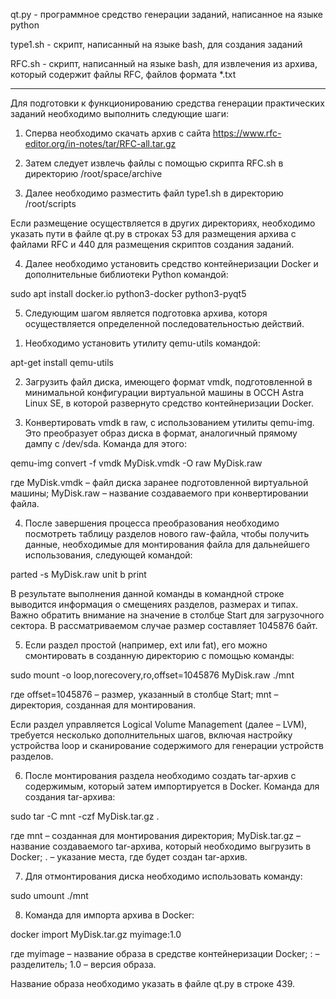 qt.py - программное средство генерации заданий, написанное на языке python

type1.sh - скрипт, написанный на языке bash, для создания заданий

RFC.sh - скрипт, написанный на языке bash, для извлечения из архива, который содержит файлы RFC, файлов формата *.txt 

---------------------------------------------------------------------------------------------------------------------------

Для подготовки к функционированию средства генерации практических заданий необходимо выполнить следующие шаги:

1. Сперва необходимо скачать архив с сайта https://www.rfc-editor.org/in-notes/tar/RFC-all.tar.gz

2. Затем следует извлечь файлы с помощью скрипта RFC.sh в директорию /root/space/archive

3. Далее необходимо разместить файл type1.sh в директорию /root/scripts

Если размещение осуществляется в других директориях, необходимо указать пути в файле qt.py в строках 53 для размещения архива с файлами RFC и 440 для размещения скриптов создания заданий.

4. Далее необходимо установить средство контейнеризации Docker и дополнительные библиотеки Python командой:

sudo apt install docker.io python3-docker python3-pyqt5

5. Следующим шагом является подготовка архива, которя осуществляется определенной последовательностью действий.
  
  1)	Необходимо установить утилиту qemu-utils командой:

  apt-get install qemu-utils

  2)	Загрузить файл диска, имеющего формат vmdk, подготовленной в минимальной конфигурации виртуальной машины в ОССН Astra Linux SE, в которой развернуто средство контейнеризации Docker.
  
  3)	Конвертировать vmdk в raw, с использованием утилиты qemu-img. Это преобразует образ диска в формат, аналогичный прямому дампу с /dev/sda. Команда для этого: 

  qemu-img convert -f vmdk MyDisk.vmdk -O raw MyDisk.raw

  где MyDisk.vmdk – файл диска заранее подготовленной виртуальной машины; 
  MyDisk.raw – название создаваемого при конвертировании файла.

  4)	После завершения процесса преобразования необходимо посмотреть таблицу разделов нового raw-файла, чтобы получить данные, необходимые для монтирования файла для дальнейшего использования, следующей командой:

  parted -s MyDisk.raw unit b print

  В результате выполнения данной команды в командной строке выводится информация о смещениях разделов, размерах и типах. Важно обратить внимание на значение в столбце Start для загрузочного сектора. В рассматриваемом случае размер составляет 1045876 байт.

  5)	Если раздел простой (например, ext или fat), его можно смонтировать в созданную директорию с помощью команды: 

  sudo mount -o loop,norecovery,ro,offset=1045876 MyDisk.raw ./mnt

  где offset=1045876 – размер, указанный в столбце Start;
  mnt – директория, созданная для монтирования.

  Если раздел управляется Logical Volume Management (далее – LVM), требуется несколько дополнительных шагов, включая настройку устройства loop и сканирование содержимого для генерации устройств разделов.
  
  6)	После монтирования раздела необходимо создать tar-архив с содержимым, который затем импортируется в Docker. Команда для создания tar-архива: 

  sudo tar -C mnt -czf MyDisk.tar.gz .

  где mnt – созданная для монтирования директория;
  MyDisk.tar.gz – название создаваемого tar-архива, который необходимо выгрузить в Docker;
  . – указание места, где будет создан tar-архив.

  7)	Для отмонтирования диска необходимо использовать команду: 

  sudo umount ./mnt 

  8)	Команда для импорта архива в Docker: 

  docker import MyDisk.tar.gz myimage:1.0

  где myimage – название образа в средстве контейнеризации Docker;
  : – разделитель;
  1.0	– версия образа.
  
  Название образа необходимо указать в файле qt.py в строке 439.
